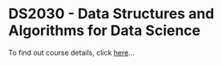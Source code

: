 # DS2030 - Data Structures and Algorithms for Data Science

To find out course details, click [here](https://seekayan.github.io/f24ds2030.html)...

